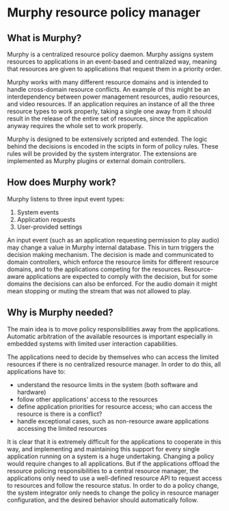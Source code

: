 Murphy resource policy manager
==============================

What is Murphy?
---------------

Murphy is a centralized resource policy daemon. Murphy assigns system
resources to applications in an event-based and centralized way, meaning
that resources are given to applications that request them in a priority
order.

Murphy works with many different resource domains and is intended to
handle cross-domain resource conflicts. An example of this might be an
interdependency between power management resources, audio resources, and
video resources. If an application requires an instance of all the three
resource types to work properly, taking a single one away from it should
result in the release of the entire set of resources, since the
application anyway requires the whole set to work properly.

Murphy is designed to be extensively scripted and extended. The logic
behind the decisions is encoded in the scipts in form of policy rules.
These rules will be provided by the system intergrator. The extensions
are implemented as Murphy plugins or external domain controllers.

How does Murphy work?
---------------------

Murphy listens to three input event types:

1.  System events
2.  Application requests
3.  User-provided settings

An input event (such as an application requesting permission to play
audio) may change a value in Murphy internal database. This in turn
triggers the decision making mechanism. The decision is made and
communicated to domain controllers, which enforce the resource limits
for different resource domains, and to the applications competing for
the resources. Resource-aware applications are expected to comply with
the decision, but for some domains the decisions can also be enforced.
For the audio domain it might mean stopping or muting the stream that
was not allowed to play.

Why is Murphy needed?
---------------------

The main idea is to move policy responsibilities away from the
applications. Automatic arbitration of the available resources is
important especially in embedded systems with limited user interaction
capabilities.

The applications need to decide by themselves who can access the limited
resources if there is no centralized resource manager. In order to do
this, all applications have to:

*  understand the resource limits in the system (both software and
   hardware)
*  follow other applications' access to the resources
*  define application priorities for resource access; who can access the
   resource is there is a conflict?
*  handle exceptional cases, such as non-resource aware applications
   accessing the limited resources

It is clear that it is extremely difficult for the applications to
cooperate in this way, and implementing and maintaining this support for
every single application running on a system is a huge undertaking.
Changing a policy would require changes to all applications. But if the
applications offload the resource policing responsibilities to a central
resource manager, the applications only need to use a well-defined
resource API to request access to resources and follow the resource
status. In order to do a policy change, the system integrator only needs
to change the policy in resource manager configuration, and the desired
behavior should automatically follow.
